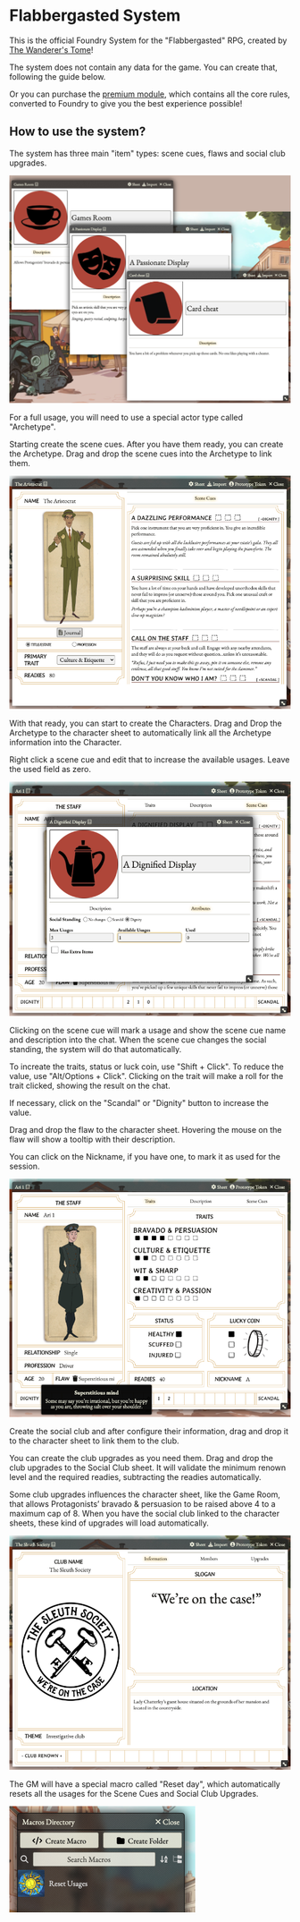 # Flabbergasted System

This is the official Foundry System for the "Flabbergasted" RPG, created by [The Wanderer's Tome](https://www.wanderers-tome.com/)!

The system does not contain any data for the game. You can create that, following the guide below.

Or you can purchase the [premium module](https://hodpub.com/product/flabbergasted/), which contains all the core rules, converted to Foundry to give you the best experience possible!

## How to use the system?
The system has three main "item" types: scene cues, flaws and social club upgrades.

![Items](docs/items.png)

For a full usage, you will need to use a special actor type called "Archetype".

Starting create the scene cues. After you have them ready, you can create the Archetype. Drag and drop the scene cues into the Archetype to link them.

![Archetype](docs/archetype.png)

With that ready, you can start to create the Characters. Drag and Drop the Archetype to the character sheet to automatically link all the Archetype information into the Character.

Right click a scene cue and edit that to increase the available usages. Leave the used field as zero.

![Scene Cue](docs/scene-cue.png)

Clicking on the scene cue will mark a usage and show the scene cue name and description into the chat. When the scene cue changes the social standing, the system will do that automatically.

To increate the traits, status or luck coin, use "Shift + Click". To reduce the value, use "Alt/Options + Click". Clicking on the trait will make a roll for the trait clicked, showing the result on the chat.

If necessary, click on the "Scandal" or "Dignity" button to increase the value.

Drag and drop the flaw to the character sheet. Hovering the mouse on the flaw will show a tooltip with their description.

You can click on the Nickname, if you have one, to mark it as used for the session.

![Character](docs/character.png)

Create the social club and after configure their information, drag and drop it to the character sheet to link them to the club.

You can create the club upgrades as you need them. Drag and drop the club upgrades to the Social Club sheet. It will validate the minimum renown level and the required readies, subtracting the readies automatically.

Some club upgrades influences the character sheet, like the Game Room, that allows Protagonists’ bravado & persuasion to be raised above 4 to a maximum cap of 8. When you have the social club linked to the character sheets, these kind of upgrades will load automatically.

![Social Club](docs/social-club.png)

The GM will have a special macro called "Reset day", which automatically resets all the usages for the Scene Cues and Social Club Upgrades.

![Reset Usage](docs/reset-usage.png)